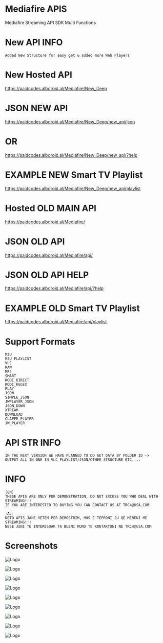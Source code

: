 # Mediafire APIS
Mediafire Streaming API SDK Multi Functions

# New API INFO
    Added New Structure for easy get & added more Web Players

# New Hosted API

https://paidcodes.albdroid.al/Mediafire/New_Deep

# JSON NEW API

https://paidcodes.albdroid.al/Mediafire/New_Deep/new_api/json
# OR
https://paidcodes.albdroid.al/Mediafire/New_Deep/new_api/?help

# EXAMPLE NEW Smart TV Playlist

https://paidcodes.albdroid.al/Mediafire/New_Deep/new_api/playlist

# Hosted OLD MAIN API

https://paidcodes.albdroid.al/Mediafire/

# JSON OLD API

https://paidcodes.albdroid.al/Mediafire/api/

# JSON OLD API HELP

https://paidcodes.albdroid.al/Mediafire/api/?help

# EXAMPLE OLD Smart TV Playlist

https://paidcodes.albdroid.al/Mediafire/api/playlist

# Support Formats
    M3U
    M3U PLAYLIST
    VLC
    RAW
    MP4
    SMART
    KODI_DIRECT
    KODI_REGEX
    PLAY
    JSON
    SIMPLE_JSON
    JWPLAYER_JSON
    JSON_DOWN
    XTREAM
    DOWNLOAD
    CLAPPR_PLAYER
    JW_PLAYER

# API STR INFO
    IN THE NEXT VERSION WE HAVE PLANNED TO DO GET DATA BY FOLDER ID -> OUTPUT ALL IN ONE IN VLC PLAYLIST/JSON/OTHER STRUCTURE ETC....

# INFO
    [EN]
    THESE APIS ARE ONLY FOR DEMONSTRATION, DO NOT EXCESS YOU WHO DEAL WITH STREAMING!!!
    IF YOU ARE INTERESTED TO BUYING YOU CAN CONTACT US AT TRC4@USA.COM
    
    [AL]
    KETO APIS JANE VETEM PER DEMOSTRIM, MOS E TEPRONI JU QE MERENI ME STREAMING!!!
    NESE JENI TE INTERESUAR TA BLENI MUND TE KONTAKTONI NE TRC4@USA.COM

# Screenshots
![Logo](https://github.com/SxtBox/Mediafire_APIS/blob/main/Screenshots/CLAPPR_PLAYER.png?raw=true?raw=true)

![Logo](https://github.com/SxtBox/Mediafire_APIS/blob/main/Screenshots/JW_PLAYER.png?raw=true?raw=true)

![Logo](https://github.com/SxtBox/Mediafire_APIS/blob/main/Screenshots/JSON_HELPER.png?raw=true?raw=true)

![Logo](https://github.com/SxtBox/Mediafire_APIS/blob/main/Screenshots/MAIN_DEFAULT_API.png?raw=true?raw=true)

![Logo](https://github.com/SxtBox/Mediafire_APIS/blob/main/Screenshots/MAIN_PLAYER_PLAYING1.png?raw=true?raw=true)

![Logo](https://github.com/SxtBox/Mediafire_APIS/blob/main/Screenshots/MAIN_PLAYER_PLAYING2.png?raw=true?raw=true)

![Logo](https://github.com/SxtBox/Mediafire_APIS/blob/main/Screenshots/MAIN_PLAYER_TEST.png?raw=true?raw=true)

![Logo](https://github.com/SxtBox/Mediafire_APIS/blob/main/Screenshots/SMART_TV.png?raw=true?raw=true)

![Logo](https://github.com/SxtBox/Mediafire_APIS/blob/main/Screenshots/VLC_PLAYER.png?raw=true?raw=true)
